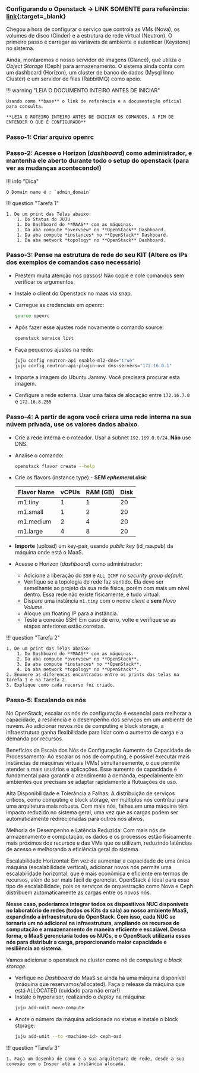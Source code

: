 
### Configurando o Openstack -> LINK SOMENTE para referência: [link](https://docs.openstack.org/project-deploy-guide/charm-deployment-guide/latest/configure-openstack.html){:target=_blank}

Chegou a hora de configurar o serviço que controla as VMs (Nova), os volumes de disco (Cinder) e a estrutura de rede virtual (Neutron). O primeiro passo é carregar as variáveis de ambiente e autenticar (Keystone) no sistema.

Ainda, montaremos o nosso servidor de imagens (Glance), que utiliza o *Object Storage* (Ceph) para armazenamento. O sistema ainda conta com um dashboard (Horizon), um cluster de banco de dados (Mysql Inno Cluster) e um servidor de filas (RabbitMQ) como apoio.

!!! warning "LEIA O DOCUMENTO INTEIRO ANTES DE INICIAR"

    Usando como **base** o link de referência e a documentação oficial para consulta.
    
    **LEIA O ROTEIRO INTEIRO ANTES DE INICIAR OS COMANDOS, A FIM DE ENTENDER O QUE É CONFIGURADO**

### Passo-1: Criar arquivo openrc

### Passo-2: Acesse o Horizon (*dashboard*) como administrador, e mantenha ele aberto durante todo o setup do openstack (para ver as mudanças acontecendo!)

!!! info "Dica"

    O Domain name é : `admin_domain`


!!! question "Tarefa 1"

    1. De um print das Telas abaixo:
        1. Do Status do JUJU
        1. Do Dashboard do **MAAS** com as máquinas.
        1. Da aba compute *overview* no **OpenStack** Dashboard.
        1. Da aba compute *instances* no **OpenStack** Dashboard.
        1. Da aba network *topology* no **OpenStack** Dashboard.

### Passo-3: Pense na estrutura de rede do seu KIT (Altere os IPs dos exemplos de comandos caso necessário) 

  * Prestem muita atenção nos passos! Não copie e cole comandos sem verificar os argumentos.
  * Instale o client do Openstack no maas via snap.
  * Carregue as credenciais em *openrc*:
    ``` {.bash .copyable .numberLines startFrom="1"}
    source openrc
    ```

  * Após fazer esse ajustes rode novamente o comando source:
    ``` {.bash .copyable .numberLines startFrom="1"}
    openstack service list
    ```

  * Faça pequenos ajustes na rede:
    ``` {.bash .copyable .numberLines startFrom="1"}
    juju config neutron-api enable-ml2-dns="true"
    juju config neutron-api-plugin-ovn dns-servers="172.16.0.1"
    ```

  * Importe a imagem do Ubuntu Jammy. Você precisará procurar esta imagem.
  * Configure a rede externa. Usar uma faixa de alocação entre `172.16.7.0` e `172.16.8.255`
  
### Passo-4: A partir de agora você criara uma rede interna na sua núvem privada, use os valores dados abaixo.
  * Crie a rede interna e o roteador. Usar a subnet `192.169.0.0/24`. **Não** use DNS.
  * Analise o comando:
    ``` {.bash .copyable .numberLines startFrom="1"}
    openstack flavor create --help
    ```
  * Crie os flavors (instance type) - **SEM *ephemeral disk***:

    | Flavor Name | vCPUs | RAM (GB) | Disk |
    | ----------- | ----- | --- | ---- |
    | m1.tiny    | 1     | 1 | 20   |
    | m1.small   | 1     | 2 | 20   |
    | m1.medium  | 2     | 4 | 20   |
    | m1.large   | 4     | 8 | 20   |

  * **Importe** (upload) um key-pair, usando *public key* (id_rsa.pub) da máquina onde está o MaaS.
* Acesse o Horizon (*dashboard*) como administrador:
  * Adicione a liberação do `SSH` e `ALL ICMP` no *security group default*.
  * Verifique se a topologia de rede faz sentido. Ela deve ser semelhante ao projeto da sua rede física, porém com mais um nível dentro. Essa rede não existe fisicamente, é tudo virtual.
  * Dispare uma instância `m1.tiny` com o nome *client* e **sem** *Novo Volume*.
  * Aloque um floating IP para a instância.
  * Teste a conexão SSH! Em caso de erro, volte e verifique se as etapas anteriores estão corretas.


!!! question "Tarefa 2"


    1. De um print das Telas abaixo:
        1. Do Dashboard do **MAAS** com as máquinas.
        2. Da aba compute *overview* no **OpenStack**.
        3. Da aba compute *instances* no **OpenStack**.
        4. Da aba network *topology* no **OpenStack**.
    2. Enumere as diferencas encontradas entre os prints das telas na Tarefa 1 e na Tarefa 2.
    3. Explique como cada recurso foi criado.   



### Passo-5: Escalando os nós

No OpenStack, escalar os nós de configuração é essencial para melhorar a capacidade, a resiliência e o desempenho dos serviços em um ambiente de nuvem. Ao adicionar novos nós de computing e block storage, a infraestrutura ganha flexibilidade para lidar com o aumento de carga e a demanda por recursos.

Benefícios da Escala dos Nós de Configuração
Aumento de Capacidade de Processamento: Ao escalar os nós de computing, é possível executar mais instâncias de máquinas virtuais (VMs) simultaneamente, o que permite atender a mais usuários e aplicações. Esse aumento de capacidade é fundamental para garantir o atendimento à demanda, especialmente em ambientes que precisam se adaptar rapidamente a flutuações de uso.

Alta Disponibilidade e Tolerância a Falhas: A distribuição de serviços críticos, como computing e block storage, em múltiplos nós contribui para uma arquitetura mais robusta. Com mais nós, falhas em uma máquina têm impacto reduzido no sistema geral, uma vez que as cargas podem ser automaticamente redirecionadas para outros nós ativos.

Melhoria de Desempenho e Latência Reduzida: Com mais nós de armazenamento e computação, os dados e os processos estão fisicamente mais próximos dos recursos e das VMs que os utilizam, reduzindo latências de acesso e melhorando a eficiência geral do sistema.

Escalabilidade Horizontal: Em vez de aumentar a capacidade de uma única máquina (escalabilidade vertical), adicionar novos nós permite uma escalabilidade horizontal, que é mais econômica e eficiente em termos de recursos, além de ser mais fácil de gerenciar. OpenStack é ideal para esse tipo de escalabilidade, pois os serviços de orquestração como Nova e Ceph distribuem automaticamente as cargas entre os novos nós.

**Nesse caso, poderíamos integrar todos os dispositivos NUC disponíveis no laboratório de redes (todos os Kits da sala) ao nosso ambiente MaaS, expandindo a infraestrutura do OpenStack. Com isso, cada NUC se tornaria um nó adicional na infraestrutura, ampliando os recursos de computação e armazenamento de maneira eficiente e escalável. Dessa forma, o MaaS gerenciaria todos os NUCs, e o OpenStack utilizaria esses nós para distribuir a carga, proporcionando maior capacidade e resiliência ao sistema.**


Vamos adicionar o openstack no cluster como nó de *computing* e *block storage*.

* Verfique no *Dashboard* do MaaS se ainda há uma máquina disponível (máquina que reservamos/allocated). Faça o release da máquina que está ALLOCATED (cuidado para não errar!)
* Instale o hypervisor, realizando o *deploy* na máquina:
  ``` {.bash .copyable .numberLines startFrom="1"}
  juju add-unit nova-compute
  ```
* Anote o número da máquina adicionada no status e instale o block storage:
  ``` {.bash .copyable .numberLines startFrom="1"}
  juju add-unit --to <machine-id> ceph-osd
  ```


!!! question "Tarefa 3"

    1. Faça um desenho de como é a sua arquitetura de rede, desde a sua conexão com o Insper até a instância alocada.

